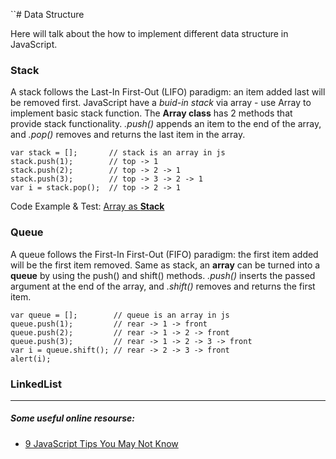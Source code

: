 ``# Data Structure

Here will talk about the how to implement different data structure in JavaScript.

### Stack
A stack follows the Last-In First-Out (LIFO) paradigm: an item added last will be removed first. JavaScript have a _buid-in stack_ via array - use Array to implement basic stack function. The __Array class__ has 2 methods that provide stack functionality. _.push()_ appends an item to the end of the array, and _.pop()_ removes and returns the last item in the array. 

```
var stack = [];       // stack is an array in js
stack.push(1);        // top -> 1
stack.push(2);        // top -> 2 -> 1
stack.push(3);        // top -> 3 -> 2 -> 1
var i = stack.pop();  // top -> 2 -> 1
```

Code Example & Test: [Array as __Stack__](https://github.com/LennyDuan/LeetCode/blob/master/node/test/util/buidin/array_test.js)

### Queue
A queue follows the First-In First-Out (FIFO) paradigm: the first item added will be the first item removed. Same as stack, an __array__ can be turned into a __queue__ by using the push() and shift() methods. _.push()_ inserts the passed argument at the end of the array, and _.shift()_ removes and returns the first item.

```
var queue = [];        // queue is an array in js
queue.push(1);         // rear -> 1 -> front
queue.push(2);         // rear -> 1 -> 2 -> front
queue.push(3);         // rear -> 1 -> 2 -> 3 -> front
var i = queue.shift(); // rear -> 2 -> 3 -> front
alert(i);   
```

### LinkedList




---
##### Some useful online resourse:

* [9 JavaScript Tips You May Not Know](http://codetunnel.com/9-javascript-tips-you-may-not-know/)